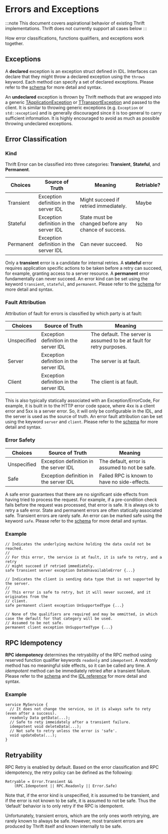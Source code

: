 # Errors and Exceptions

:::note
This document covers aspirational behavior of existing Thrift implementations.
Thrift does not currently support all cases below
:::

How error classifications, functions qualifiers, and exceptions work together.

## Exceptions

A **declared** exception is an exception struct defined in IDL. Interfaces can declare that they might throw a declared exception using the `throws` keyword. Each method can specify a set of declared exceptions. Please refer to the [schema](https://github.com/facebook/fbthrift/blob/main/thrift/lib/thrift/schema.thrift) for more detail and syntax.

An **undeclared** exception is thrown by Thrift methods that are wrapped into a generic [TApplicationException](https://github.com/facebook/fbthrift/blob/main/thrift/lib/cpp/TApplicationException.h) or [TTransportException](https://github.com/facebook/fbthrift/blob/main/thrift/lib/cpp/transport/TTransportException.h) and passed to the client. It is similar to throwing generic exceptions (e.g. `Exception` or `std::exception`) and is generally discouraged since it is too general to carry sufficient information. It is highly encouraged to avoid as much as possible throwing undeclared exceptions.

## Error Classification
### Kind
Thrift Error can be classified into three categories: **Transient**, **Stateful**, and **Permanent**.

|Choices|Source of Truth|Meaning|Retriable?|
|---|---|---|---|
|Transient|Exception definition in the server IDL  |Might succeed if retried immediately.  |Maybe  |
|Stateful |Exception definition in the server IDL  |State must be changed before any chance of success.  |No |
|Permanent  |Exception definition in the server IDL  |Can never succeed. |No |

Only a **transient** error is a candidate for internal retries. A **stateful** error requires application specific actions to be taken before a retry can succeed, for example, granting access to a server resource. A **permanent** error fundamentally can never succeed. An error kind can be set using the keyword `transient`, `stateful`, and `permanent`. Please refer to the [schema](https://github.com/facebook/fbthrift/blob/main/thrift/lib/thrift/schema.thrift) for more detail and syntax.

### Fault Attribution

Attribution of fault for errors is classified by which party is at fault:

|Choices|Source of Truth|Meaning|
|---|---|---|
|Unspecified|Exception definition in the server IDL |The default. The server is assumed to be at fault for retry purposes.  |
|Server|Exception definition in the server IDL |The server is at fault.
|Client|Exception definition in the server IDL |The client is at fault.

This is also typically statically associated with an Exception/ErrorCode, For example, it is built in to the HTTP error code space, where 4xx is a client error and 5xx is a server error. So, it will only be configurable in the IDL, and the server is used as the source of truth. An error fault attribution can be set using the keyword `server` and `client`. Please refer to the [schema](https://github.com/facebook/fbthrift/blob/main/thrift/lib/thrift/schema.thrift) for more detail and syntax.

### Error Safety

|Choices|Source of Truth|Meaning|
|---|---|---|
|Unspecified|Exception definition in the server IDL  |The default, error is assumed to not be safe.|
|Safe|Exception definition in the server IDL  | Failed RPC is known to have no side-effects.|

A safe error guarantees that there are no significant side effects from having tried to process the request. For example, if a pre-condition check fails before the request was processed, that error is safe. It is always ok to retry a safe error. State and permanent errors are often statically associated safe. Transient errors are rarely safe. An error can be marked safe using the keyword `safe`. Please refer to the [schema](https://github.com/facebook/fbthrift/blob/main/thrift/lib/thrift/schema.thrift) for more detail and syntax.

### Example

```thrift
// Indicates the underlying machine holding the data could not be reached.
//
// For this error, the service is at fault, it is safe to retry, and a retry
// might succeed if retried immediately.
safe transient server exception DataUnavailableError {...}

// Indicates the client is sending data type that is not supported by the server.
//
// This error is safe to retry, but it will never succeed, and it originates from the
// client.
safe permanent client exception UnSupportedType {...}

// None of the qualifiers are required and may be ommitted, in which case the default for that category will be used.
// Assumed to be not safe.
permanent client exception UnSupportedType {...}
```

## RPC Idempotency

**RPC idempotency** determines the retryability of the RPC method using reserved function qualifier keywords `readonly` and `idempotent`. A *readonly* method has no meaningful side effects, so it can be called any time. A *idempotent* method can be immediately retried after a transient failure. Please refer to the [schema](https://github.com/facebook/fbthrift/blob/main/thrift/lib/thrift/schema.thrift) and the [IDL reference](/idl/index.md#services) for more detail and syntax.

### Example

```thrift
service MyService {
  // It does not change the service, so it is always safe to rety (even after a success).
  readonly Data getData(...);
  // Safe to rety immeidately after a transient failure.
  idempotent void deleteData(...);
  // Not safe to retry unless the error is 'safe'.
  void updateData(...);
}
```

## Retryability

RPC Retry is enabled by default. Based on the error classification and RPC idempotency, the retry policy can be defined as the following:

```
Retryable = Error.Transient &&
    (RPC.Idempotent || RPC.Readonly || Error.Safe)
```

Note that, if the error kind is unspecified, it is assumed to be transient, and if the error is not known to be safe, it is assumed to not be safe. Thus the ‘default’ behavior is to only retry if the RPC is idempotent.

Unfortunately, transient errors, which are the only ones worth retrying, are rarely known to always be safe. However, most transient errors are produced by Thrift itself and known internally to be safe.
